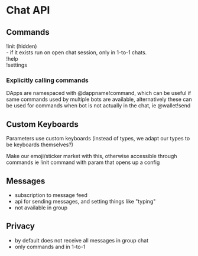 # Chat API 

## Commands

!init (hidden)  
    - if it exists run on open chat session, only in 1-to-1 chats.  
!help  
!settings

### Explicitly calling commands

DApps are namespaced with @dappname!command, which can be useful if same commands used by multiple bots are available, alternatively these can be used for commands when bot is not actually in the chat, ie @wallet!send

## Custom Keyboards

Parameters use custom keyboards (instead of types, we adapt our types to be keyboards themselves?)  

Make our emoji/sticker market with this, otherwise accessible through commands
ie !init command with param that opens up a config

## Messages

- subscription to message feed
- api for sending messages, and setting things like "typing"
- not available in group

## Privacy

- by default does not receive all messages in group chat
- only commands and in 1-to-1